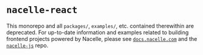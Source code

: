 # `nacelle-react`

This monorepo and all `packages/`, `examples/`, etc. contained therewithin are deprecated. For up-to-date information and examples related to building frontend projects powered by Nacelle, please see [`docs.nacelle.com`](https://docs.nacelle.com/docs/heads) and the [`nacelle-js`](https://github.com/getnacelle/nacelle-js) repo.
